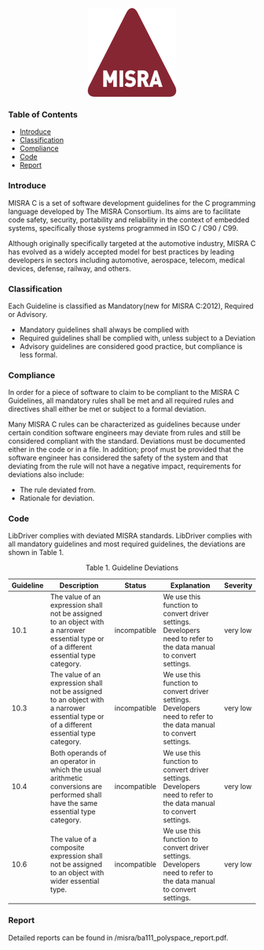 <div align=center>
<img src="/doc/image/misra.svg" width="180" height="180"/>
</div>

### Table of Contents

  - [Introduce](#Introduce)
  - [Classification](#Classification)
  - [Compliance](#Compliance)
  - [Code](#Code)
  - [Report](#Report)

### Introduce

MISRA C is a set of software development guidelines for the C programming language developed by The MISRA Consortium. Its aims are to facilitate code safety, security, portability and reliability in the context of embedded systems, specifically those systems programmed in ISO C / C90 / C99.

Although originally specifically targeted at the automotive industry, MISRA C has evolved as a widely accepted model for best practices by leading developers in sectors including automotive, aerospace, telecom, medical devices, defense, railway, and others.

### Classification

Each Guideline is classified as Mandatory(new for MISRA C:2012), Required or Advisory.

- Mandatory guidelines shall always be complied with
- Required guidelines shall be complied with, unless subject to a Deviation
- Advisory guidelines are considered good practice, but compliance is less formal.

### Compliance

In order for a piece of software to claim to be compliant to the MISRA C Guidelines, all mandatory rules shall be met and all required rules and directives shall either be met or subject to a formal deviation.

Many MISRA C rules can be characterized as guidelines because under certain condition software engineers may deviate from rules and still be considered compliant with the standard. Deviations must be documented either in the code or in a file. In addition; proof must be provided that the software engineer has considered the safety of the system and that deviating from the rule will not have a negative impact, requirements for deviations also include:

- The rule deviated from.
- Rationale for deviation.

### Code

LibDriver complies with deviated MISRA standards. LibDriver complies with all mandatory guidelines and most required guidelines, the deviations are shown in Table 1.

<div align=center> Table 1. Guideline Deviations </div>

| Guideline | Description                                                  | Status       | Explanation                                                  | Severity |
| --------- | ------------------------------------------------------------ | ------------ | ------------------------------------------------------------ | -------- |
| 10.1      | The value of an expression shall not be assigned to an object with a narrower essential type or of a different essential type category. | incompatible | We use this function to convert driver settings. Developers need to refer to the data manual to convert settings. | very low |
| 10.3      | The value of an expression shall not be assigned to an object with a narrower essential type or of a different essential type category. | incompatible | We use this function to convert driver settings. Developers need to refer to the data manual to convert settings. | very low |
| 10.4      | Both operands of an operator in which the usual arithmetic conversions are performed shall have the same essential type category. | incompatible | We use this function to convert driver settings. Developers need to refer to the data manual to convert settings. | very low |
| 10.6      | The value of a composite expression shall not be assigned to an object with wider essential type. | incompatible | We use this function to convert driver settings. Developers need to refer to the data manual to convert settings. | very low |

### Report

Detailed reports can be found in /misra/ba111_polyspace_report.pdf.
